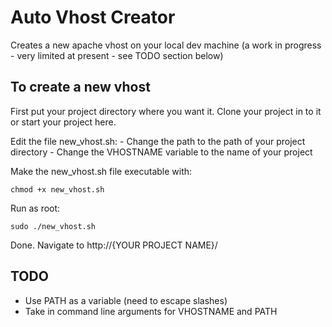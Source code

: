 # Auto Vhost Creator

Creates a new apache vhost on your local dev machine (a work in progress - very limited at present - see TODO section below)

## To create a new vhost

First put your project directory where you want it. Clone your project in to it or start your project here.

Edit the file new_vhost.sh:
    - Change the path to the path of your project directory
    - Change the VHOSTNAME variable to the name of your project

Make the new_vhost.sh file executable with:

    chmod +x new_vhost.sh

Run as root:

    sudo ./new_vhost.sh

Done. Navigate to   http://{YOUR PROJECT NAME}/

## TODO

- Use PATH as a variable (need to escape slashes)
- Take in command line arguments for VHOSTNAME and PATH

